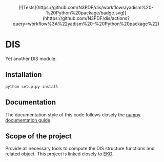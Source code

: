 <p align="center">
  [![Tests](https://github.com/N3PDF/dis/workflows/yadism%20-%20Python%20package/badge.svg)](hhttps://github.com/N3PDF/dis/actions?query=workflow%3A%22yadism%20-%20Python%20package%22)
</p>

# DIS
Yet another DIS module.

## Installation
```
python setup.py install
```

## Documentation
The documentation style of this code follows closely the [numpy documentation guide](https://numpydoc.readthedocs.io/en/latest/format.html).

## Scope of the project
Provide all necessary tools to compute the DIS structure functions and related object. This project is linked closely to [EKO](https://github.com/N3PDF/eko).
